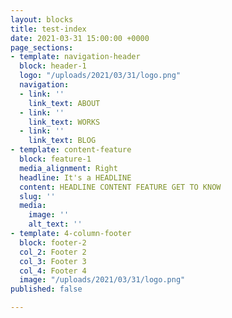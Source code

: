 ```yaml
---
layout: blocks
title: test-index
date: 2021-03-31 15:00:00 +0000
page_sections:
- template: navigation-header
  block: header-1
  logo: "/uploads/2021/03/31/logo.png"
  navigation:
  - link: ''
    link_text: ABOUT
  - link: ''
    link_text: WORKS
  - link: ''
    link_text: BLOG
- template: content-feature
  block: feature-1
  media_alignment: Right
  headline: It's a HEADLINE
  content: HEADLINE CONTENT FEATURE GET TO KNOW
  slug: ''
  media:
    image: ''
    alt_text: ''
- template: 4-column-footer
  block: footer-2
  col_2: Footer 2
  col_3: Footer 3
  col_4: Footer 4
  image: "/uploads/2021/03/31/logo.png"
published: false

---
```

